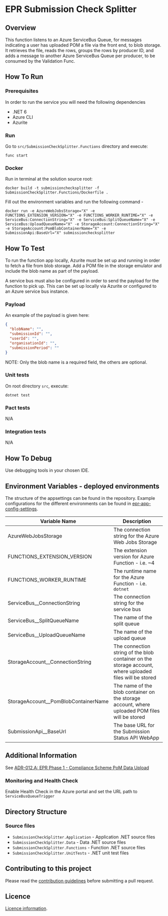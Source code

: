 # EPR Submission Check Splitter

## Overview

This function listens to an Azure ServiceBus Queue, for messages indicating a user has uploaded POM a file via the front end, to blob storage. 
It retrieves the file, reads the rows, groups the rows by producer ID, and adds a message to another Azure ServiceBus Queue per producer, 
to be consumed by the Validation Func.
 
## How To Run
 
### Prerequisites 
In order to run the service you will need the following dependencies 
 
- .NET 6
- Azure CLI
- Azurite
 
### Run 
Go to `src/SubmissionCheckSplitter.Functions` directory and execute:

```
func start
```

### Docker
Run in terminal at the solution source root:

```
docker build -t submissionchecksplitter -f SubmissionCheckSplitter.Functions/Dockerfile .
```

Fill out the environment variables and run the following command -
```
docker run -e AzureWebJobsStorage="X" -e FUNCTIONS_EXTENSION_VERSION="X" -e FUNCTIONS_WORKER_RUNTIME="X" -e ServiceBus:ConnectionString="X" -e ServiceBus:SplitQueueName="X" -e ServiceBus:UploadQueueName="X" -e StorageAccount:ConnectionString="X" -e StorageAccount:PomBlobContainerName="X" -e SubmissionApi:BaseUrl="X" submissionchecksplitter
```

## How To Test

To run the function app locally, Azurite must be set up and running in order to fetch a file from blob storage. Add a POM file in the storage emulator and
include the blob name as part of the payload.

A service bus must also be configured in order to send the payload for the function to pick up. This can be set up locally via Azurite or configured to an Azure service bus instance.

### Payload

An example of the payload is given here:

```json
{
  "blobName": "",
  "submissionId": "",
  "userId": "",
  "organisationId": "",
  "submissionPeriod": ""
}
```

NOTE: Only the blob name is a required field, the others are optional.
 
### Unit tests 

On root directory `src`, execute:

```
dotnet test
```
 
### Pact tests 
 
N/A
 
### Integration tests

N/A
 
## How To Debug 

Use debugging tools in your chosen IDE. 
 
## Environment Variables - deployed environments 
The structure of the appsettings can be found in the repository. Example configurations for the different environments can be found in [epr-app-config-settings](https://dev.azure.com/defragovuk/RWD-CPR-EPR4P-ADO/_git/epr-app-config-settings).

| Variable Name                        | Description                                                                                             |
| ------------------------------------ | ------------------------------------------------------------------------------------------------------- |
| AzureWebJobsStorage                  | The connection string for the Azure Web Jobs Storage                                                    |
| FUNCTIONS_EXTENSION_VERSION          | The extension version for Azure Function - i.e. ~4                                                      |
| FUNCTIONS_WORKER_RUNTIME             | The runtime name for the Azure Function - i.e. `dotnet`                                                 |
| ServiceBus__ConnectionString         | The connection string for the service bus                                                               |
| ServiceBus__SplitQueueName           | The name of the split queue                                                                             |
| ServiceBus__UploadQueueName          | The name of the upload queue                                                                            |
| StorageAccount__ConnectionString     | The connection string of the blob container on the storage account, where uploaded files will be stored |
| StorageAccount__PomBlobContainerName | The name of the blob container on the storage account, where uploaded POM files will be stored          |
| SubmissionApi__BaseUrl               | The base URL for the Submission Status API WebApp                                                       |

## Additional Information 

See [ADR-012.A: EPR Phase 1 - Compliance Scheme PoM Data Upload](https://eaflood.atlassian.net/wiki/spaces/MWR/pages/4251418625/ADR-012.A+EPR+Phase+1+-+Compliance+Scheme+PoM+Data+Upload)

### Monitoring and Health Check 

Enable Health Check in the Azure portal and set the URL path to ```ServiceBusQueueTrigger```

## Directory Structure 

### Source files 
- `SubmissionCheckSplitter.Application` - Application .NET source files
- `SubmissionCheckSplitter.Data` - Data .NET source files
- `SubmissionCheckSplitter.Functions` - Function .NET source files
- `SubmissionCheckSplitter.UnitTests` - .NET unit test files

## Contributing to this project

Please read the [contribution guidelines](CONTRIBUTING.md) before submitting a pull request.

## Licence

[Licence information](LICENCE.md).

